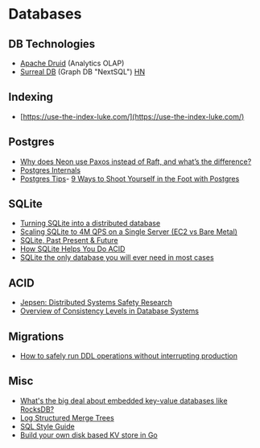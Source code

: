 # Databases


## DB Technologies

- [Apache Druid](https://druid.apache.org/) (Analytics OLAP)
- [Surreal DB](https://surrealdb.com/) (Graph DB "NextSQL") [HN](https://news.ycombinator.com/item?id=32550543)

## Indexing

- [https://use-the-index-luke.com/](https://use-the-index-luke.com/)

## Postgres

- [Why does Neon use Paxos instead of Raft, and what’s the difference?](https://neon.tech/blog/paxos/)
- [Postgres Internals](https://www.interdb.jp/pg/)
- [Postgres Tips](https://www.crunchydata.com/postgres-tips)- [9 Ways to Shoot Yourself in the Foot with Postgres](https://philbooth.me/blog/nine-ways-to-shoot-yourself-in-the-foot-with-postgresql)

## SQLite

- [Turning SQLite into a distributed database](https://univalence.me/posts/mvsqlite)
- [Scaling SQLite to 4M QPS on a Single Server (EC2 vs Bare Metal)](https://blog.expensify.com/2018/01/08/scaling-sqlite-to-4m-qps-on-a-single-server/)
- [SQLite, Past Present & Future](https://news.ycombinator.com/item?id=32675861)
- [How SQLite Helps You Do ACID](https://fly.io/blog/sqlite-internals-rollback-journal/)
- [SQLite the only database you will ever need in most cases](https://www.unixsheikh.com/articles/sqlite-the-only-database-you-will-ever-need-in-most-cases.html)

## ACID

- [Jepsen: Distributed Systems Safety Research](https://jepsen.io/)
- [Overview of Consistency Levels in Database Systems](https://dbmsmusings.blogspot.com/2019/07/overview-of-consistency-levels-in.html)

## Migrations

- [How to safely run DDL operations without interrupting production](https://gist.github.com/jcoleman/1e6ad1bf8de454c166da94b67537758b)

## Misc

- [What's the big deal about embedded key-value databases like RocksDB?](https://notes.eatonphil.com/whats-the-big-deal-about-key-value-databases.html)
- [Log Structured Merge Trees](http://www.benstopford.com/2015/02/14/log-structured-merge-trees/)
- [SQL Style Guide](https://github.com/mattm/sql-style-guide)
- [Build your own disk based KV store in Go](https://github.com/avinassh/go-caskdb)

